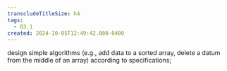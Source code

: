 ```yaml
---
transcludeTitleSize: h4
tags:
  - B3.1
created: 2024-10-05T12:49:42.000-0400
---
```

design simple algorithms (e.g., add data to a sorted array, delete a datum from the middle of an array) according to specifications;
